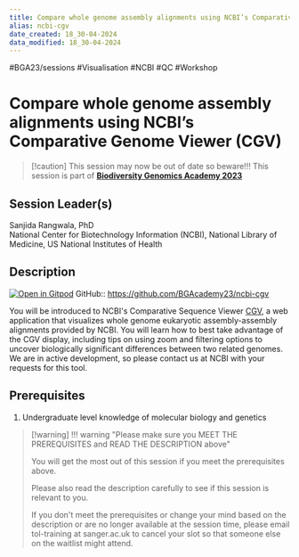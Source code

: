 ```yaml
---
title: Compare whole genome assembly alignments using NCBI’s Comparative Genome Viewer (CGV)
alias: ncbi-cgv
date_created: 18_30-04-2024
data_modified: 18_30-04-2024
---
```

#BGA23/sessions #Visualisation #NCBI #QC #Workshop

# Compare whole genome assembly alignments using NCBI’s Comparative Genome Viewer (CGV)

> [!caution] This session may now be out of date so beware!!!
> This session is part of [**Biodiversity Genomics Academy 2023**](https://BGA23.org)

## Session Leader(s)

Sanjida Rangwala, PhD  
National Center for Biotechnology Information (NCBI), National Library of Medicine, US National Institutes of Health

## Description
[![Open in Gitpod](https://gitpod.io/button/open-in-gitpod.svg)](https://gitpod.io/#https://github.com/BGAcademy23/ncbi-cgv)
GitHub:: https://github.com/BGAcademy23/ncbi-cgv

You will be introduced to NCBI's Comparative Sequence Viewer [CGV](https://ncbi.nlm.nih.gov/genome/cgv/), a web application that visualizes whole genome eukaryotic assembly-assembly alignments provided by NCBI. You will learn how to best take advantage of the CGV display, including tips on using zoom and filtering options to uncover biologically significant differences between two related genomes. We are in active development, so please contact us at NCBI with your requests for this tool.

## Prerequisites

1. Undergraduate level knowledge of molecular biology and genetics

> [!warning] !!! warning "Please make sure you MEET THE PREREQUISITES and READ THE DESCRIPTION above"
> 
> You will get the most out of this session if you meet the prerequisites above.
> 
> Please also read the description carefully to see if this session is relevant to you.
> 
> If you don't meet the prerequisites or change your mind based on the description or are no longer available at the session time, please email tol-training at sanger.ac.uk to cancel your slot so that someone else on the waitlist might attend.
